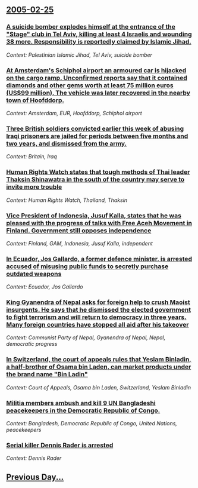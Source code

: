 ## [2005-02-25](/news/2005/02/25/index.md)

### [ A suicide bomber explodes himself at the entrance of the "Stage" club in Tel Aviv, killing at least 4 Israelis and wounding 38 more. Responsibility is reportedly claimed by Islamic Jihad. ](/news/2005/02/25/a-suicide-bomber-explodes-himself-at-the-entrance-of-the-stage-club-in-tel-aviv-killing-at-least-4-israelis-and-wounding-38-more-respon.md)
_Context: Palestinian Islamic Jihad, Tel Aviv, suicide bomber_

### [ At Amsterdam's Schiphol airport an armoured car is hijacked on the cargo ramp. Unconfirmed reports say that it contained diamonds and other gems worth at least 75 million euros (US$99 million). The vehicle was later recovered in the nearby town of Hoofddorp. ](/news/2005/02/25/at-amsterdam-s-schiphol-airport-an-armoured-car-is-hijacked-on-the-cargo-ramp-unconfirmed-reports-say-that-it-contained-diamonds-and-other.md)
_Context: Amsterdam, EUR, Hoofddorp, Schiphol airport_

### [ Three British soldiers convicted earlier this week of abusing Iraqi prisoners are jailed for periods between five months and two years, and dismissed from the army. ](/news/2005/02/25/three-british-soldiers-convicted-earlier-this-week-of-abusing-iraqi-prisoners-are-jailed-for-periods-between-five-months-and-two-years-and.md)
_Context: Britain, Iraq_

### [ Human Rights Watch states that tough methods of Thai leader Thaksin Shinawatra in the south of the country may serve to invite more trouble ](/news/2005/02/25/human-rights-watch-states-that-tough-methods-of-thai-leader-thaksin-shinawatra-in-the-south-of-the-country-may-serve-to-invite-more-trouble.md)
_Context: Human Rights Watch, Thailand, Thaksin_

### [ Vice President of Indonesia, Jusuf Kalla, states that he was pleased with the progress of talks with Free Aceh Movement in Finland. Government still opposes independence ](/news/2005/02/25/vice-president-of-indonesia-jusuf-kalla-states-that-he-was-pleased-with-the-progress-of-talks-with-free-aceh-movement-in-finland-governm.md)
_Context: Finland, GAM, Indonesia, Jusuf Kalla, independent_

### [ In Ecuador, Jos Gallardo, a former defence minister, is arrested accused of misusing public funds to secretly purchase outdated weapons ](/news/2005/02/25/in-ecuador-jose-gallardo-a-former-defence-minister-is-arrested-accused-of-misusing-public-funds-to-secretly-purchase-outdated-weapons.md)
_Context: Ecuador, Jos Gallardo_

### [ King Gyanendra of Nepal asks for foreign help to crush Maoist insurgents. He says that he dismissed the elected government to fight terrorism and will return to democracy in three years. Many foreign countries have stopped all aid after his takeover ](/news/2005/02/25/king-gyanendra-of-nepal-asks-for-foreign-help-to-crush-maoist-insurgents-he-says-that-he-dismissed-the-elected-government-to-fight-terrori.md)
_Context: Communist Party of Nepal, Gyanendra of Nepal, Nepal, democratic progress_

### [ In Switzerland, the court of appeals rules that Yeslam Binladin, a half-brother of Osama bin Laden, can market products under the brand name "Bin Ladin" ](/news/2005/02/25/in-switzerland-the-court-of-appeals-rules-that-yeslam-binladin-a-half-brother-of-osama-bin-laden-can-market-products-under-the-brand-nam.md)
_Context: Court of Appeals, Osama bin Laden, Switzerland, Yeslam Binladin_

### [ Militia members ambush and kill 9 UN Bangladeshi peacekeepers in the Democratic Republic of Congo. ](/news/2005/02/25/militia-members-ambush-and-kill-9-un-bangladeshi-peacekeepers-in-the-democratic-republic-of-congo.md)
_Context: Bangladesh, Democratic Republic of Congo, United Nations, peacekeepers_

### [ Serial killer Dennis Rader is arrested](/news/2005/02/25/serial-killer-dennis-rader-is-arrested.md)
_Context: Dennis Rader_

## [Previous Day...](/news/2005/02/24/index.md)

